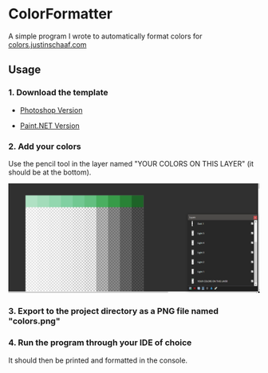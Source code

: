 # ColorFormatter

A simple program I wrote to automatically format colors for [colors.justinschaaf.com](https://github.com/justinhschaaf/ReferenceStylesheet)

## Usage

### 1. Download the template

- [Photoshop Version](https://github.com/justinhschaaf/ColorFormatter/blob/master/TEMPLATE.psd)

- [Paint.NET Version](https://github.com/justinhschaaf/ColorFormatter/blob/master/TEMPLATE.pdn)

### 2. Add your colors

Use the pencil tool in the layer named "YOUR COLORS ON THIS LAYER" (it should be at the bottom).

![Image](https://github.com/justinhschaaf/ColorFormatter/blob/master/README/2.png)

### 3. Export to the project directory as a PNG file named "colors.png"

### 4. Run the program through your IDE of choice

It should then be printed and formatted in the console.
